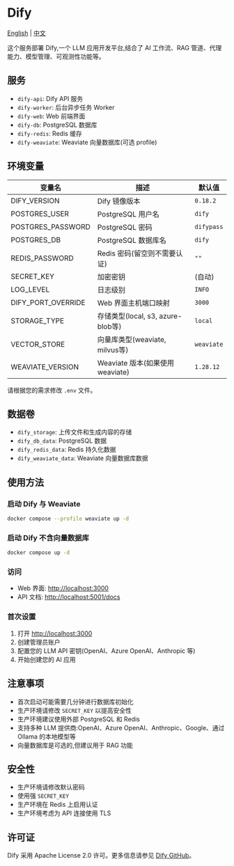 # Dify

[English](./README.md) | [中文](./README.zh.md)

这个服务部署 Dify,一个 LLM 应用开发平台,结合了 AI 工作流、RAG 管道、代理能力、模型管理、可观测性功能等。

## 服务

- `dify-api`: Dify API 服务
- `dify-worker`: 后台异步任务 Worker
- `dify-web`: Web 前端界面
- `dify-db`: PostgreSQL 数据库
- `dify-redis`: Redis 缓存
- `dify-weaviate`: Weaviate 向量数据库(可选 profile)

## 环境变量

| 变量名             | 描述                              | 默认值     |
| ------------------ | --------------------------------- | ---------- |
| DIFY_VERSION       | Dify 镜像版本                     | `0.18.2`   |
| POSTGRES_USER      | PostgreSQL 用户名                 | `dify`     |
| POSTGRES_PASSWORD  | PostgreSQL 密码                   | `difypass` |
| POSTGRES_DB        | PostgreSQL 数据库名               | `dify`     |
| REDIS_PASSWORD     | Redis 密码(留空则不需要认证)      | `""`       |
| SECRET_KEY         | 加密密钥                          | (自动)     |
| LOG_LEVEL          | 日志级别                          | `INFO`     |
| DIFY_PORT_OVERRIDE | Web 界面主机端口映射              | `3000`     |
| STORAGE_TYPE       | 存储类型(local, s3, azure-blob等) | `local`    |
| VECTOR_STORE       | 向量库类型(weaviate, milvus等)    | `weaviate` |
| WEAVIATE_VERSION   | Weaviate 版本(如果使用weaviate)   | `1.28.12`  |

请根据您的需求修改 `.env` 文件。

## 数据卷

- `dify_storage`: 上传文件和生成内容的存储
- `dify_db_data`: PostgreSQL 数据
- `dify_redis_data`: Redis 持久化数据
- `dify_weaviate_data`: Weaviate 向量数据库数据

## 使用方法

### 启动 Dify 与 Weaviate

```bash
docker compose --profile weaviate up -d
```

### 启动 Dify 不含向量数据库

```bash
docker compose up -d
```

### 访问

- Web 界面: <http://localhost:3000>
- API 文档: <http://localhost:5001/docs>

### 首次设置

1. 打开 <http://localhost:3000>
2. 创建管理员账户
3. 配置您的 LLM API 密钥(OpenAI、Azure OpenAI、Anthropic 等)
4. 开始创建您的 AI 应用

## 注意事项

- 首次启动可能需要几分钟进行数据库初始化
- 生产环境请修改 `SECRET_KEY` 以提高安全性
- 生产环境建议使用外部 PostgreSQL 和 Redis
- 支持多种 LLM 提供商:OpenAI、Azure OpenAI、Anthropic、Google、通过 Ollama 的本地模型等
- 向量数据库是可选的,但建议用于 RAG 功能

## 安全性

- 生产环境请修改默认密码
- 使用强 `SECRET_KEY`
- 生产环境在 Redis 上启用认证
- 生产环境考虑为 API 连接使用 TLS

## 许可证

Dify 采用 Apache License 2.0 许可。更多信息请参见 [Dify GitHub](https://github.com/langgenius/dify)。
